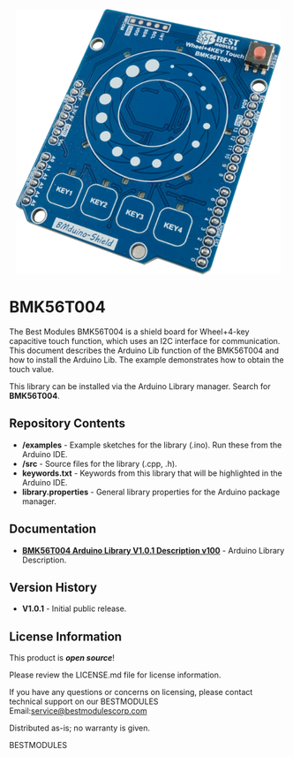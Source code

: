 <div align=center>
<img src="https://github.com/BestModules-Libraries/img/blob/main/BMK56T004_V1.0.png" width="480" height="480"> 
</div> 

BMK56T004 
===========================================================

The Best Modules BMK56T004 is a shield board for Wheel+4-key capacitive touch function, which uses an I2C interface for communication. This document describes the Arduino Lib function of the BMK56T004 and how to install the Arduino Lib. The example demonstrates how to obtain the touch value.


This library can be installed via the Arduino Library manager. Search for **BMK56T004**. 

Repository Contents
-------------------

* **/examples** - Example sketches for the library (.ino). Run these from the Arduino IDE. 
* **/src** - Source files for the library (.cpp, .h).
* **keywords.txt** - Keywords from this library that will be highlighted in the Arduino IDE. 
* **library.properties** - General library properties for the Arduino package manager. 

Documentation 
-------------------

* **[BMK56T004 Arduino Library V1.0.1 Description v100]( https://www.bestmodulescorp.com/bmk56t004.html#tab-product2 )** - Arduino Library Description.

Version History  
-------------------

* **V1.0.1** - Initial public release.

License Information
-------------------

This product is _**open source**_! 

Please review the LICENSE.md file for license information. 

If you have any questions or concerns on licensing, please contact technical support on our BESTMODULES Email:service@bestmodulescorp.com

Distributed as-is; no warranty is given.

BESTMODULES

